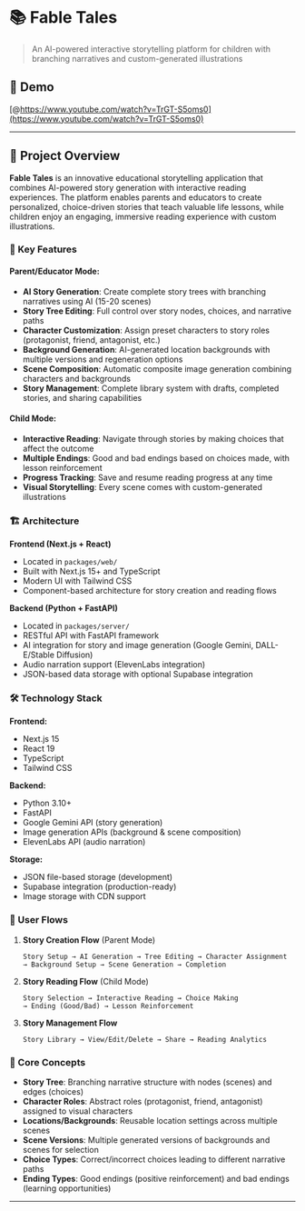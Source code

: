 # 📚 Fable Tales

> An AI-powered interactive storytelling platform for children with branching narratives and custom-generated illustrations

## 🎥 Demo
[@https://www.youtube.com/watch?v=TrGT-S5oms0](https://www.youtube.com/watch?v=TrGT-S5oms0)

---

## 📖 Project Overview

**Fable Tales** is an innovative educational storytelling application that combines AI-powered story generation with interactive reading experiences. The platform enables parents and educators to create personalized, choice-driven stories that teach valuable life lessons, while children enjoy an engaging, immersive reading experience with custom illustrations.

### 🎯 Key Features

#### **Parent/Educator Mode:**
- **AI Story Generation**: Create complete story trees with branching narratives using AI (15-20 scenes)
- **Story Tree Editing**: Full control over story nodes, choices, and narrative paths
- **Character Customization**: Assign preset characters to story roles (protagonist, friend, antagonist, etc.)
- **Background Generation**: AI-generated location backgrounds with multiple versions and regeneration options
- **Scene Composition**: Automatic composite image generation combining characters and backgrounds
- **Story Management**: Complete library system with drafts, completed stories, and sharing capabilities

#### **Child Mode:**
- **Interactive Reading**: Navigate through stories by making choices that affect the outcome
- **Multiple Endings**: Good and bad endings based on choices made, with lesson reinforcement
- **Progress Tracking**: Save and resume reading progress at any time
- **Visual Storytelling**: Every scene comes with custom-generated illustrations

### 🏗️ Architecture

**Frontend (Next.js + React)**
- Located in `packages/web/`
- Built with Next.js 15+ and TypeScript
- Modern UI with Tailwind CSS
- Component-based architecture for story creation and reading flows

**Backend (Python + FastAPI)**
- Located in `packages/server/`
- RESTful API with FastAPI framework
- AI integration for story and image generation (Google Gemini, DALL-E/Stable Diffusion)
- Audio narration support (ElevenLabs integration)
- JSON-based data storage with optional Supabase integration

### 🛠️ Technology Stack

**Frontend:**
- Next.js 15
- React 19
- TypeScript
- Tailwind CSS

**Backend:**
- Python 3.10+
- FastAPI
- Google Gemini API (story generation)
- Image generation APIs (background & scene composition)
- ElevenLabs API (audio narration)

**Storage:**
- JSON file-based storage (development)
- Supabase integration (production-ready)
- Image storage with CDN support

### 📱 User Flows

1. **Story Creation Flow** (Parent Mode)
   ```
   Story Setup → AI Generation → Tree Editing → Character Assignment 
   → Background Setup → Scene Generation → Completion
   ```

2. **Story Reading Flow** (Child Mode)
   ```
   Story Selection → Interactive Reading → Choice Making 
   → Ending (Good/Bad) → Lesson Reinforcement
   ```

3. **Story Management Flow**
   ```
   Story Library → View/Edit/Delete → Share → Reading Analytics
   ```

### 🎨 Core Concepts

- **Story Tree**: Branching narrative structure with nodes (scenes) and edges (choices)
- **Character Roles**: Abstract roles (protagonist, friend, antagonist) assigned to visual characters
- **Locations/Backgrounds**: Reusable location settings across multiple scenes
- **Scene Versions**: Multiple generated versions of backgrounds and scenes for selection
- **Choice Types**: Correct/incorrect choices leading to different narrative paths
- **Ending Types**: Good endings (positive reinforcement) and bad endings (learning opportunities)

---

